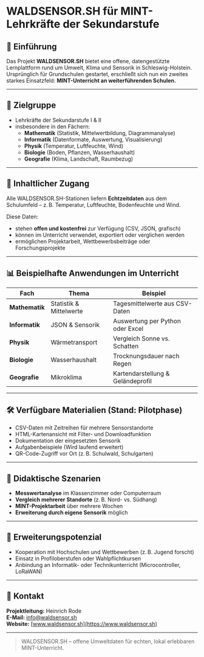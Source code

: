 
# WALDSENSOR.SH für MINT-Lehrkräfte der Sekundarstufe

## 🌱 Einführung

Das Projekt **WALDSENSOR.SH** bietet eine offene, datengestützte Lernplattform rund um Umwelt, Klima und Sensorik in Schleswig-Holstein.  
Ursprünglich für Grundschulen gestartet, erschließt sich nun ein zweites starkes Einsatzfeld: **MINT-Unterricht an weiterführenden Schulen.**

---

## 🎯 Zielgruppe

- Lehrkräfte der Sekundarstufe I & II  
- insbesondere in den Fächern:
  - **Mathematik** (Statistik, Mittelwertbildung, Diagrammanalyse)
  - **Informatik** (Datenformate, Auswertung, Visualisierung)
  - **Physik** (Temperatur, Luftfeuchte, Wind)
  - **Biologie** (Boden, Pflanzen, Wasserhaushalt)
  - **Geografie** (Klima, Landschaft, Raumbezug)

---

## 📡 Inhaltlicher Zugang

Alle WALDSENSOR.SH-Stationen liefern **Echtzeitdaten** aus dem Schulumfeld – z. B. Temperatur, Luftfeuchte, Bodenfeuchte und Wind.

Diese Daten:
- stehen **offen und kostenfrei** zur Verfügung (CSV, JSON, grafisch)
- können im Unterricht verwendet, exportiert oder verglichen werden
- ermöglichen Projektarbeit, Wettbewerbsbeiträge oder Forschungsprojekte

---

## 📊 Beispielhafte Anwendungen im Unterricht

| Fach | Thema | Beispiel |
|------|-------|----------|
| **Mathematik** | Statistik & Mittelwerte | Tagesmittelwerte aus CSV-Daten |
| **Informatik** | JSON & Sensorik | Auswertung per Python oder Excel |
| **Physik** | Wärmetransport | Vergleich Sonne vs. Schatten |
| **Biologie** | Wasserhaushalt | Trocknungsdauer nach Regen |
| **Geografie** | Mikroklima | Kartendarstellung & Geländeprofil |

---

## 🛠 Verfügbare Materialien (Stand: Pilotphase)

- CSV-Daten mit Zeitreihen für mehrere Sensorstandorte
- HTML-Kartenansicht mit Filter- und Downloadfunktion
- Dokumentation der eingesetzten Sensorik
- Aufgabenbeispiele (Wird laufend erweitert)
- QR-Code-Zugriff vor Ort (z. B. Schulwald, Schulgarten)

---

## 🧪 Didaktische Szenarien

- **Messwertanalyse** im Klassenzimmer oder Computerraum
- **Vergleich mehrerer Standorte** (z. B. Nord- vs. Südhang)
- **MINT-Projektarbeit** über mehrere Wochen
- **Erweiterung durch eigene Sensorik** möglich

---

## 🧠 Erweiterungspotenzial

- Kooperation mit Hochschulen und Wettbewerben (z. B. Jugend forscht)
- Einsatz in Profiloberstufen oder Wahlpflichtkursen
- Anbindung an Informatik- oder Technikunterricht (Microcontroller, LoRaWAN)

---

## 💬 Kontakt

**Projektleitung:** Heinrich Rode  
**E-Mail:** info@waldsensor.sh  
**Website:** [www.waldsensor.sh](https://www.waldsensor.sh)

---

> WALDSENSOR.SH – offene Umweltdaten für echten, lokal erlebbaren MINT-Unterricht.
